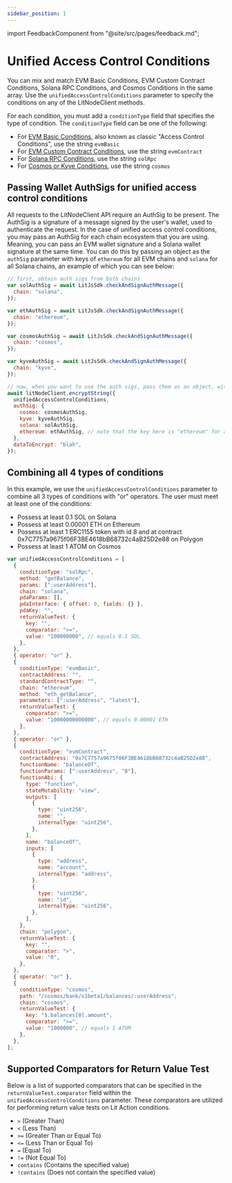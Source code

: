 ```yaml
---
sidebar_position: 1
---
```


import FeedbackComponent from "@site/src/pages/feedback.md";

# Unified Access Control Conditions

You can mix and match EVM Basic Conditions, EVM Custom Contract Conditions, Solana RPC Conditions, and Cosmos Conditions in the same array. Use the `unifiedAccessControlConditions` parameter to specify the conditions on any of the LitNodeClient methods.

For each condition, you must add a `conditionType` field that specifies the type of condition. The `conditionType` field can be one of the following:

- For [EVM Basic Conditions](../../access-control/evm/basic-examples), also known as classic "Access Control Conditions", use the string `evmBasic`
- For [EVM Custom Contract Conditions](../../access-control/evm/custom-contract-calls), use the string `evmContract`
- For [Solana RPC Conditions](../../access-control/other-chains/sol-rpc-conditions), use the string `solRpc`
- For [Cosmos or Kyve Conditions](../../access-control/other-chains/cosmos-conditions), use the string `cosmos`

## Passing Wallet AuthSigs for unified access control conditions

All requests to the LitNodeClient API require an AuthSig to be present. The AuthSig is a signature of a message signed by the user's wallet, used to authenticate the request. In the case of unified access control conditions, you may pass an AuthSig for each chain ecosystem that you are using. Meaning, you can pass an EVM wallet signature and a Solana wallet signature at the same time. You can do this by passing an object as the `authSig` parameter with keys of `ethereum` for all EVM chains and `solana` for all Solana chains, an example of which you can see below:

```js
// first, obtain auth sigs from both chains
var solAuthSig = await LitJsSdk.checkAndSignAuthMessage({
  chain: "solana",
});

var ethAuthSig = await LitJsSdk.checkAndSignAuthMessage({
  chain: "ethereum",
});

var cosmosAuthSig = await LitJsSdk.checkAndSignAuthMessage({
  chain: "cosmos",
});

var kyveAuthSig = await LitJsSdk.checkAndSignAuthMessage({
  chain: "kyve",
});

// now, when you want to use the auth sigs, pass them as an object, with the key being the chain name.
await litNodeClient.encryptString({
  unifiedAccessControlConditions,
  authSig: {
    cosmos: cosmosAuthSig,
    kyve: kyveAuthSig,
    solana: solAuthSig,
    ethereum: ethAuthSig, // note that the key here is "ethereum" for any and all EVM chains.  If you're using Polygon, for example, you should still have "ethereum" here.
  },
  dataToEncrypt: "blah",
});
```

## Combining all 4 types of conditions

In this example, we use the `unifiedAccessControlConditions` parameter to combine all 3 types of conditions with "or" operators. The user must meet at least one of the conditions:

- Possess at least 0.1 SOL on Solana
- Possess at least 0.00001 ETH on Ethereum
- Possess at least 1 ERC1155 token with id 8 and at contract 0x7C7757a9675f06F3BE4618bB68732c4aB25D2e88 on Polygon
- Possess at least 1 ATOM on Cosmos

```js
var unifiedAccessControlConditions = [
  {
    conditionType: "solRpc",
    method: "getBalance",
    params: [":userAddress"],
    chain: "solana",
    pdaParams: [],
    pdaInterface: { offset: 0, fields: {} },
    pdaKey: "",
    returnValueTest: {
      key: "",
      comparator: ">=",
      value: "100000000", // equals 0.1 SOL
    },
  },
  { operator: "or" },
  {
    conditionType: "evmBasic",
    contractAddress: "",
    standardContractType: "",
    chain: "ethereum",
    method: "eth_getBalance",
    parameters: [":userAddress", "latest"],
    returnValueTest: {
      comparator: ">=",
      value: "10000000000000", // equals 0.00001 ETH
    },
  },
  { operator: "or" },
  {
    conditionType: "evmContract",
    contractAddress: "0x7C7757a9675f06F3BE4618bB68732c4aB25D2e88",
    functionName: "balanceOf",
    functionParams: [":userAddress", "8"],
    functionAbi: {
      type: "function",
      stateMutability: "view",
      outputs: [
        {
          type: "uint256",
          name: "",
          internalType: "uint256",
        },
      ],
      name: "balanceOf",
      inputs: [
        {
          type: "address",
          name: "account",
          internalType: "address",
        },
        {
          type: "uint256",
          name: "id",
          internalType: "uint256",
        },
      ],
    },
    chain: "polygon",
    returnValueTest: {
      key: "",
      comparator: ">",
      value: "0",
    },
  },
  { operator: "or" },
  {
    conditionType: "cosmos",
    path: "/cosmos/bank/v1beta1/balances/:userAddress",
    chain: "cosmos",
    returnValueTest: {
      key: "$.balances[0].amount",
      comparator: ">=",
      value: "1000000", // equals 1 ATOM
    },
  },
];
```

## Supported Comparators for Return Value Test

Below is a list of supported comparators that can be specified in the `returnValueTest.comparator` field within the `unifiedAccessControlConditions` parameter. These comparators are utilized for performing return value tests on Lit Action conditions.

- `>` (Greater Than)
- `<` (Less Than)
- `>=` (Greater Than or Equal To)
- `<=` (Less Than or Equal To)
- `=` (Equal To)
- `!=` (Not Equal To)
- `contains` (Contains the specified value)
- `!contains` (Does not contain the specified value)

<FeedbackComponent/>
